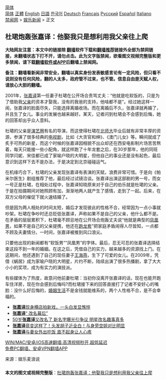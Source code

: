  <!-- 面包屑导航 --> <div class="breadcrumb"><!-- GTranslate: https://gtranslate.io/ -->  <div class="switcher notranslate">  <div class="selected">  <a href="#" onclick="return false;"> 简体</a>  </div>  <div class="option">  <a href="https://www.bannedbook.org" onclick="doGTranslate('zh-CN|zh-CN');jQuery('div.switcher div.selected a').html(jQuery(this).html());return false;" title="简体中文" class="nturl selected"> 简体</a>  <a href="https://www.bannedbook.org/zh-tw/" onclick="doGTranslate('zh-CN|zh-TW');jQuery('div.switcher div.selected a').html(jQuery(this).html());return false;" title="繁體中文" class="nturl"> 正體</a>  <a href="https://www.bannedbook.org/en/" onclick="doGTranslate('zh-CN|en');jQuery('div.switcher div.selected a').html(jQuery(this).html());return false;" title="English" class="nturl"> English</a>  <a href="https://www.bannedbook.org/ja/" onclick="doGTranslate('zh-CN|ja');jQuery('div.switcher div.selected a').html(jQuery(this).html());return false;" title="日本語" class="nturl"> 日語</a>  <a href="https://www.bannedbook.org/ko/" onclick="doGTranslate('zh-CN|ko');jQuery('div.switcher div.selected a').html(jQuery(this).html());return false;" title="한국어" class="nturl"> 한국어</a>  <a href="https://www.bannedbook.org/de/" onclick="doGTranslate('zh-CN|de');jQuery('div.switcher div.selected a').html(jQuery(this).html());return false;" title="Deutsch" class="nturl"> Deutsch</a>  <a href="https://www.bannedbook.org/fr/" onclick="doGTranslate('zh-CN|fr');jQuery('div.switcher div.selected a').html(jQuery(this).html());return false;" title="Français" class="nturl"> Français</a>  <a href="https://www.bannedbook.org/ru/" onclick="doGTranslate('zh-CN|ru');jQuery('div.switcher div.selected a').html(jQuery(this).html());return false;" title="Русский" class="nturl"> Русский</a>  <a href="https://www.bannedbook.org/es/" onclick="doGTranslate('zh-CN|es');jQuery('div.switcher div.selected a').html(jQuery(this).html());return false;" title="Español" class="nturl"> Español</a>  <a href="https://www.bannedbook.org/it/" onclick="doGTranslate('zh-CN|it');jQuery('div.switcher div.selected a').html(jQuery(this).html());return false;" title="Italiano" class="nturl"> Italiano</a>  </div>  </div>      <div class='breadcrumb-sub'><!-- Breadcrumb NavXT 6.3.0 --> <a href="https://www.bannedbook.org/" class="home">禁闻网</a> &gt; <a href="https://www.bannedbook.org/bnews/yule/" class="category">娱乐新闻</a> &gt; 正文</div></div><h2>杜珺炮轰张嘉译：他娶我只是想利用我父亲往上爬</h2> <p class="notice"><b>大陆网友注意：本文中的链接除 <a href="https://github.com/bannedbook/fanqiang" >翻墙</a>软件下载和<a href="https://github.com/killgcd/justmysocks/blob/master/README.md">翻墙推荐</a>链接外全部为禁网链接，未翻墙状态下打不开，请勿点击。此为文字版禁闻，欲看图文视频完整版和更多禁闻，请下载<a href="https://github.com/bannedbook/fanqiang">翻墙软件或APP</a>后翻墙上禁闻网。</p><p>备注：翻墙看新闻非常安全，翻墙以真实身份发表敏感言论有一定风险，但只看不说则没有任何风险，翻的人太多，政府管不过来，也不管。信息自由是天赋人权，请放心大胆的翻墙。</b></p>  <div class="entry"> <p id="conimg">2001年，<a href="https://www.bannedbook.org/bnews/tag/%E5%BC%A0%E5%98%89%E8%AF%91/" class="st_tag internal_tag" rel="tag" title="标签 张嘉译 下的日志">张嘉译</a>第一任妻子杜珺在公开场合责骂丈夫：“他就是吃软饭的，只是为了借助我<a href="https://www.bannedbook.org/bnews/tag/%E7%88%B6%E4%BA%B2/" class="st_tag internal_tag" rel="tag" title="标签 父亲 下的日志">父亲</a>的资本才娶我，没有的我爸的支持，他啥都不是”。经过她这样一闹，张嘉译的脸面尽失，只能选择离婚收场。而在离婚后不久，张嘉译就再婚了，并且生了女儿。事业的发展也越来越好。某天，记者问到杜珺会不会感到后悔，她的回答却出乎众人意料。</p> <p>杜珺的父亲是<a href="https://www.bannedbook.org/bnews/tag/%e6%bc%94%e8%89%ba%e5%9c%88/" class="st_tag internal_tag" rel="tag" title="标签 演艺圈 下的日志">演艺圈</a>有名的导演，而这使得杜珺在<a href="https://www.bannedbook.org/bnews/tag/%E5%8C%97%E5%B8%88%E5%A4%A7/" class="st_tag internal_tag" rel="tag" title="标签 北师大 下的日志">北师大</a>毕业后就有非常丰厚的资源，参演了很多经典的<a href="https://www.bannedbook.org/bnews/tag/%E7%94%B5%E8%A7%86%E5%89%A7/" class="st_tag internal_tag" rel="tag" title="标签 电视剧 下的日志">电视剧</a>，比如《大贪官和绅》、《澳门儿女》等。瞬间就成了炙手可热的新星，而这个时候的张嘉译因相貌不出众却还在西安电影制片场苦苦熬着，每天只能接一些小配角，就这样跑了十年龙套之后，在30岁那年，他的同班同学闫妮、宋佳都已成了家喻户晓的大明星，但他自己的事业还是没有起色，最后意识到这样下去不是办法，于是决定到北京碰碰运气。</p>  <p>在机缘巧合下，杜珺的父亲发现张嘉译有表演的天赋，浪费非常可惜。于是向《帕米尔医生》剧组推荐了他，最后经过试镜洽谈。张嘉译出演这部剧的男一号，而女一号正是杜珺，在相处过程中，张嘉译知晓原来对于自己的伯乐就是杜珺的父亲。于是在拍摄期间对她照顾有加，渐渐地两人就产生了感情，走到了一起。后来，在双方父母的催促下就火速结婚了。</p> <p>但是因为两人相处的时间太短，婚后才发现彼此的性格不合，经常因为一点小事就吵架。杜珺在争吵时还总贬低张嘉译，声称如果不是自己的父亲，他什么都不是。在矛盾的层层累积下，杜珺毫不顾忌地在公开场合炮轰丈夫说“他就是典型的<a href="https://www.bannedbook.org/bnews/tag/%E5%87%A4%E5%87%B0%E7%94%B7/" class="st_tag internal_tag" rel="tag" title="标签 凤凰男 下的日志">凤凰男</a>，如果不是自己的父亲提携，他还在<a href="https://www.bannedbook.org/bnews/tag/%E8%B7%91%E9%BE%99%E5%A5%97/" class="st_tag internal_tag" rel="tag" title="标签 跑龙套 下的日志">跑龙套</a>”把家庭矛盾闹得人尽皆知，一点都不顾及夫妻情分。一时间，张嘉译被推到风口浪尖。</p>  <p>只要他出现的新闻都有“软饭男”“凤凰男”的字体。最后，忍无可忍的张嘉译选择结束这段不到一年的婚姻。在这之后，凭借自己的实力，越来越多的资源找上门。在这期间，他还遇到了自己的现任妻子<a href="https://www.bannedbook.org/bnews/tag/%E7%8E%8B%E6%B5%B7%E7%87%95/" class="st_tag internal_tag" rel="tag" title="标签 王海燕 下的日志">王海燕</a>，生下了可爱的女儿。在2009年，凭借《蜗居》成为家喻户晓的大明星，片约不断，陆续出演了很多热播剧，拿了大大小小的奖项，成为有实力的演技派。</p> <p>有些媒体为了热度，故意问他前妻杜珺：当初你没离开张嘉译的话，现在也能开跑车住洋房，现在你会感到后悔吗?而杜珺接下来的回答直接打了记者不安好心的嘴脸：没什么好后悔的，<a href="https://www.bannedbook.org/bnews/tag/%E5%A9%9A%E5%A7%BB%E7%94%9F%E6%B4%BB/" class="st_tag internal_tag" rel="tag" title="标签 婚姻生活 下的日志">婚姻生活</a>不是金钱就能维系的，两个人性格不合，是不会幸福的。</p>  <ul class='op-related-articles' title='相关阅读'> <li><a href='https://www.bannedbook.org/bnews/yule/20210622/1571653.html' target='_blank'><b>张嘉译</b>现身横店拍新戏，一头白发显憔悴</a></li> <li><a href='https://www.bannedbook.org/bnews/ssgc/20200818/1381670.html' target='_blank'><b>张嘉译</b>“ 改名幕后”</a></li> <li><a href='https://www.bannedbook.org/bnews/yule/20200808/1376352.html' target='_blank'>50岁<b>张嘉译</b>又改名了 新名字曝光引争议 明星改名趣事真多</a></li> <li><a href='https://www.bannedbook.org/bnews/yule/20200807/1375946.html' target='_blank'><b>张嘉译</b>竟变这样了！头发胡子近全白！与身旁空姐对比明显 </a></li> <li><a href='https://www.bannedbook.org/bnews/yule/20200730/1370911.html' target='_blank'><b>张嘉译</b>与妻女外出吃饭 直不起身让人心疼</a></li> </ul> <p class="texttj"> <a href="https://github.com/bannedbook/fanqiang/wiki/V2ray%E6%9C%BA%E5%9C%BA" target="_blank">WIN/MAC/安卓/iOS高速翻墙:高清视频秒开,超低延迟</a><br/> <a href="https://github.com/bannedbook/fanqiang/wiki/%E7%A6%81%E9%97%BB%E7%BD%91%E5%AE%89%E5%8D%93%E7%BF%BB%E5%A2%99%E6%96%B0%E9%97%BBAPP" target="_blank">免费PC翻墙、安卓VPN翻墙APP</a></p><p> 来源：娱乐麦浪说 </p> <a name='sharetosocial'></a>  <div style="margin-bottom:5px;padding-bottom:5px;clear:both"> <div id="archive-pix-1" class="banner-ads"> <!-- AuctionX Display platform tag START --> <div id="26318x728x90x621x_ADSLOT2" clicktrack="%%CLICK_URL_ESC%%"></div> <!-- AuctionX Display platform tag END --> </div> <div id="archive-pix-2" class="banner-ads"> <!-- AuctionX Display platform tag START --> <div id="26315x300x250x621x_ADSLOT2" clicktrack="%%CLICK_URL_ESC%%"></div> <!-- AuctionX Display platform tag END --> </div> </div>  <div id="archive-pix-1" class="banner-ads"> <!-- AuctionX Display platform tag START --> <div id="26318x728x90x621x_ADSLOT3" clicktrack="%%CLICK_URL_ESC%%"></div> <!-- AuctionX Display platform tag END --> </div> <div><b>本文的图文或视频完整版</b>：<a href='https://www.bannedbook.org/bnews/yule/20210730/1596929.html'>杜珺炮轰张嘉译：他娶我只是想利用我父亲往上爬</a></div>  </div><!--END ENTRY--> 